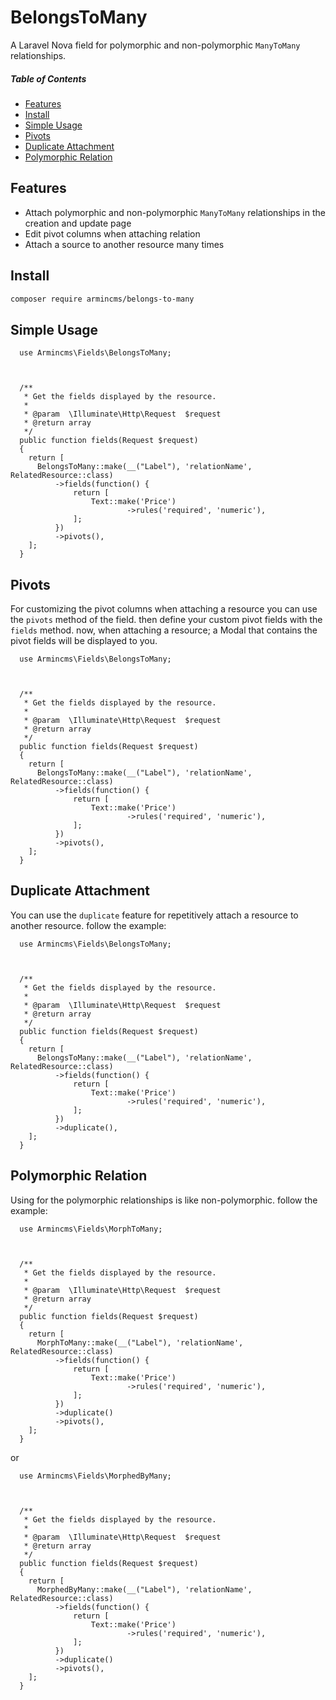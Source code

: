 # BelongsToMany
A Laravel Nova field for polymorphic and non-polymorphic `ManyToMany` relationships.

##### Table of Contents   
* [Features](#features)      
* [Install](#install)      
* [Simple Usage](#simple-usage)        
* [Pivots](#pivots)          
* [Duplicate Attachment](#duplicate-attachment)          
* [Polymorphic Relation](#polymorphic-relation)          


## Features
  - Attach polymorphic and non-polymorphic `ManyToMany` relationships in 
      the creation and update page
  - Edit pivot columns when attaching relation
  - Attach a source to another resource many times

## Install
```bash
composer require armincms/belongs-to-many
``` 
  
## Simple Usage  

```  
  use Armincms\Fields\BelongsToMany;  
  

  
  /**
   * Get the fields displayed by the resource.
   *
   * @param  \Illuminate\Http\Request  $request
   * @return array
   */
  public function fields(Request $request)
  {
    return [
      BelongsToMany::make(__("Label"), 'relationName', RelatedResource::class)
          ->fields(function() {
              return [
                  Text::make('Price')
                          ->rules('required', 'numeric'),   
              ];
          })
          ->pivots(),
    ];
  }

```

## Pivots 
For customizing the pivot columns when attaching a resource you can use the `pivots` method of the field. then define your custom pivot fields with the `fields` method. now, when attaching a resource; a Modal that contains the pivot fields will be displayed to you.


```  
  use Armincms\Fields\BelongsToMany;  
  

  
  /**
   * Get the fields displayed by the resource.
   *
   * @param  \Illuminate\Http\Request  $request
   * @return array
   */
  public function fields(Request $request)
  {
    return [
      BelongsToMany::make(__("Label"), 'relationName', RelatedResource::class)
          ->fields(function() {
              return [
                  Text::make('Price')
                          ->rules('required', 'numeric'),   
              ];
          })
          ->pivots(),
    ];
  }

```
 
## Duplicate Attachment 
You can use the `duplicate` feature for repetitively attach a resource to another resource. follow the example:



```  
  use Armincms\Fields\BelongsToMany;  
  

  
  /**
   * Get the fields displayed by the resource.
   *
   * @param  \Illuminate\Http\Request  $request
   * @return array
   */
  public function fields(Request $request)
  {
    return [
      BelongsToMany::make(__("Label"), 'relationName', RelatedResource::class)
          ->fields(function() {
              return [
                  Text::make('Price')
                          ->rules('required', 'numeric'),   
              ];
          })
          ->duplicate(),
    ];
  }

```
## Polymorphic Relation
Using for the polymorphic relationships is like non-polymorphic. follow the example:


```  
  use Armincms\Fields\MorphToMany;  
  

  
  /**
   * Get the fields displayed by the resource.
   *
   * @param  \Illuminate\Http\Request  $request
   * @return array
   */
  public function fields(Request $request)
  {
    return [
      MorphToMany::make(__("Label"), 'relationName', RelatedResource::class)
          ->fields(function() {
              return [
                  Text::make('Price')
                          ->rules('required', 'numeric'),   
              ];
          })
          ->duplicate()
          ->pivots(),
    ];
  }

```

or

```  
  use Armincms\Fields\MorphedByMany;  
  

  
  /**
   * Get the fields displayed by the resource.
   *
   * @param  \Illuminate\Http\Request  $request
   * @return array
   */
  public function fields(Request $request)
  {
    return [
      MorphedByMany::make(__("Label"), 'relationName', RelatedResource::class)
          ->fields(function() {
              return [
                  Text::make('Price')
                          ->rules('required', 'numeric'),   
              ];
          })
          ->duplicate()
          ->pivots(),
    ];
  }

```